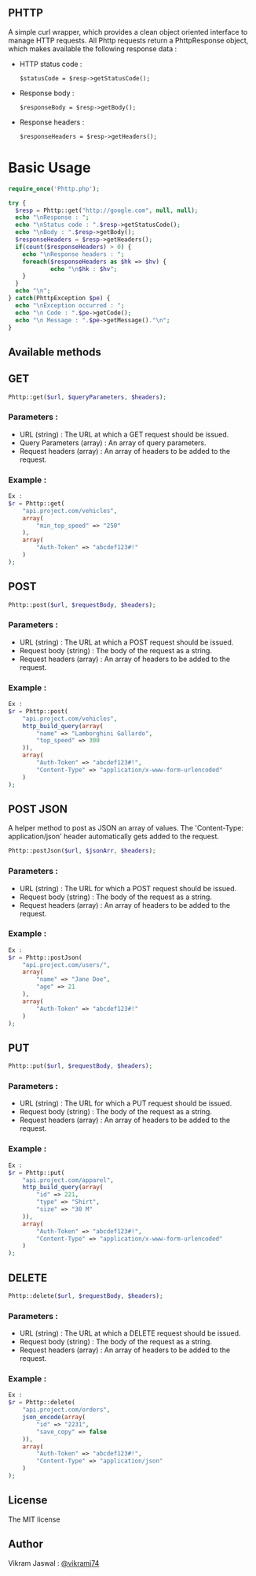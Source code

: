 PHTTP
-------
A simple curl wrapper, which provides a clean object oriented interface to manage HTTP requests. All Phttp requests return a PhttpResponse object, which makes available the following response data :
- HTTP status code : 
  ``` 
  $statusCode = $resp->getStatusCode();
  ```
- Response body : 
  ``` 
  $responseBody = $resp->getBody();
  ```
- Response headers : 
  ``` 
  $responseHeaders = $resp->getHeaders();
  ```

# Basic Usage
```php
require_once('Phttp.php');

try {
  $resp = Phttp::get("http://google.com", null, null);
  echo "\nResponse : ";
  echo "\nStatus code : ".$resp->getStatusCode();
  echo "\nBody : ".$resp->getBody();
  $responseHeaders = $resp->getHeaders();
  if(count($responseHeaders) > 0) {
    echo "\nResponse headers : ";
    foreach($responseHeaders as $hk => $hv) {
            echo "\n$hk : $hv";
    }
  }
  echo "\n";
} catch(PhttpException $pe) {
  echo "\nException occurred : ";
  echo "\n Code : ".$pe->getCode();
  echo "\n Message : ".$pe->getMessage()."\n";
}
```
Available methods
-------------------
## GET 
```php
Phttp::get($url, $queryParameters, $headers);
```
### Parameters :
- URL (string) : The URL at which a GET request should be issued.
- Query Parameters (array) : An array of query parameters. 
- Request headers (array) : An array of headers to be added to the request.

### Example :
```php 
Ex : 
$r = Phttp::get(
    "api.project.com/vehicles", 
    array(
        "min_top_speed" => "250"
    ), 
    array(
        "Auth-Token" => "abcdef123#!"
    )
);
``` 

## POST
```php
Phttp::post($url, $requestBody, $headers);
```
### Parameters :
- URL (string) : The URL at which a POST request should be issued.
- Request body (string) : The body of the request as a string. 
- Request headers (array) : An array of headers to be added to the request.

### Example : 
```php 
Ex : 
$r = Phttp::post(
    "api.project.com/vehicles", 
    http_build_query(array(
        "name" => "Lamborghini Gallardo",
        "top_speed" => 300
    )),
    array(
        "Auth-Token" => "abcdef123#!",
        "Content-Type" => "application/x-www-form-urlencoded"
    )
);
```

## POST JSON
A helper method to post as JSON an array of values. The 'Content-Type: application/json' header automatically gets added to the request.
```php
Phttp::postJson($url, $jsonArr, $headers);
```
### Parameters :
- URL (string) : The URL for which a POST request should be issued.
- Request body (string) : The body of the request as a string. 
- Request headers (array) : An array of headers to be added to the request.

### Example :
```php 
Ex : 
$r = Phttp::postJson(
    "api.project.com/users/", 
    array( 
        "name" => "Jane Doe", 
        "age" => 21 
    ), 
    array(
        "Auth-Token" => "abcdef123#!"
    )
);
```

## PUT
```php
Phttp::put($url, $requestBody, $headers);
```
### Parameters :
- URL (string) : The URL for which a PUT request should be issued.
- Request body (string) : The body of the request as a string. 
- Request headers (array) : An array of headers to be added to the request.

### Example : 
```php 
Ex : 
$r = Phttp::put(
    "api.project.com/apparel", 
    http_build_query(array(
        "id" => 221,
        "type" => "Shirt",
        "size" => "30 M"
    )),
    array(
        "Auth-Token" => "abcdef123#!",
        "Content-Type" => "application/x-www-form-urlencoded"
    )
);
```

## DELETE
```php
Phttp::delete($url, $requestBody, $headers);
```
### Parameters :
- URL (string) : The URL at which a DELETE request should be issued.
- Request body (string) : The body of the request as a string. 
- Request headers (array) : An array of headers to be added to the request.

### Example : 
```php 
Ex : 
$r = Phttp::delete(
    "api.project.com/orders", 
    json_encode(array(
        "id" => "2231",
        "save_copy" => false
    )),
    array(
        "Auth-Token" => "abcdef123#!",
        "Content-Type" => "application/json"
    )
);
```

  
License
---------
The MIT license

Author
--------
Vikram Jaswal :   [@vikramj74](https://github.com/vikramj74 "@vikramj74")



